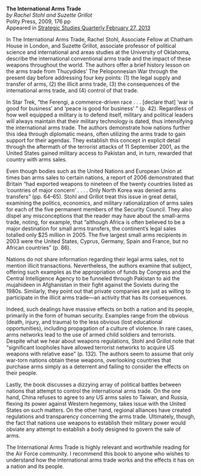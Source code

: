 **The International Arms Trade**  
_by Rachel Stohl and Suzette Grillot_   
Polity Press, 2009, 176 pp  
Appeared in [Strategic Studies Quarterly February 27, 2013](https://www.airuniversity.af.edu/SSQ/Book-Reviews/Article/1192731/the-international-arms-trade/)

In The International Arms Trade, Rachel Stohl, Associate Fellow at Chatham House in London, and Suzette Grillot, associate professor of political science and international and areas studies at the University of Oklahoma, describe the international conventional arms trade and the impact of these weapons throughout the world. The authors offer a brief history lesson on the arms trade from Thucydides’ The Peloponnesian War through the present day before addressing four key points: (1) the legal supply and transfer of arms, (2) the illicit arms trade, (3) the consequences of the international arms trade, and (4) control of that trade.

In Star Trek, “the Ferengi, a commerce-driven race . . . [declare that] ‘war is good for business’ and ‘peace is good for business’ ” (p. 42). Regardless of how well equipped a military is to defend itself, military and political leaders will always maintain that their military technology is dated, thus intensifying the international arms trade. The authors demonstrate how nations further this idea through diplomatic means, often utilizing the arms trade to gain support for their agendas. They establish this concept in explicit detail through the aftermath of the terrorist attacks of 11 September 2001, as the United States gained military access to Pakistan and, in turn, rewarded that country with arms sales.

Even though bodies such as the United Nations and European Union at times ban arms sales to certain nations, a report of 2006 demonstrated that Britain “had exported weapons to nineteen of the twenty countries listed as ‘countries of major concern’ . . . . Only North Korea was denied arms transfers” (pp. 64–65). Stohl and Grillot treat this issue in great detail, examining the politics, economics, and military rationalization of arms sales for each of the five permanent members of the Security Council. They also dispel any misconceptions that the reader may have about the small-arms trade, noting, for example, that “although Africa is often believed to be a major destination for small arms transfers, the continent’s legal sales totalled only $25 million in 2005. The five largest small arms recipients in 2003 were the United States, Cyprus, Germany, Spain and France, but no African countries” (p. 86).

Nations do not share information regarding their legal arms sales, not to mention illicit transactions. Nevertheless, the authors examine that subject, offering such examples as the appropriation of funds by Congress and the Central Intelligence Agency to be funneled through Pakistan to aid the mujahideen in Afghanistan in their fight against the Soviets during the 1980s. Similarly, they point out that private companies are just as willing to participate in the illicit arms trade—an activity that has its consequences.

Indeed, such dealings have massive effects on both a nation and its people, primarily in the form of human security. Examples range from the obvious (death, injury, and trauma) to the less obvious (lost educational opportunities), including propagation of a culture of violence. In rare cases, arms networks lead to the use of armed child soldiers and terrorists. Despite what we hear about weapons regulations, Stohl and Grillot note that “significant loopholes have allowed terrorist networks to acquire US weapons with relative ease” (p. 132). The authors seem to assume that only war-torn nations obtain these weapons, overlooking countries that purchase arms simply as a deterrent and failing to consider the effects on their people.

Lastly, the book discusses a dizzying array of political battles between nations that attempt to control the international arms trade. On the one hand, China refuses to agree to any US arms sales to Taiwan, and Russia, flexing its power against Western hegemony, takes issue with the United States on such matters. On the other hand, regional alliances have created regulations and transparency concerning the arms trade. Ultimately, though, the fact that nations use weapons to establish their military power would obviate any attempt to establish a body designed to govern the sale of arms.

The International Arms Trade is highly relevant and worthwhile reading for the Air Force community. I recommend this book to anyone who wishes to understand how the international arms trade works and the effects it has on a nation and its people.